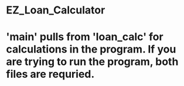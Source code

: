 # EZ_Loan_Calculator

# 'main' pulls from 'loan_calc' for calculations in the program. If you are trying to run the program, both files are requried.

